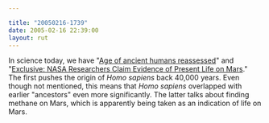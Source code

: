 ```yaml
---

title: "20050216-1739"
date: 2005-02-16 22:39:00
layout: rut
---
```


In science today, we have "<a href="http://news.bbc.co.uk/2/hi/science/nature/4269299.stm">Age
of ancient humans reassessed</a>" and "<a href="http://www.space.com/scienceastronomy/mars_life_050216.html">Exclusive:
NASA Researchers Claim Evidence of Present Life on Mars</a>."  The
first pushes the origin of <em>Homo sapiens</em> back 40,000 years.
Even though not mentioned, this means that <em>Homo sapiens</em>
overlapped with earlier "ancestors" even more significantly.
The latter talks about finding methane on Mars, which is apparently
being taken as an indication of life on Mars.

